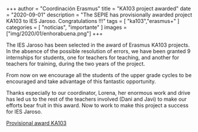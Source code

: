 +++
author = "Coordinación Erasmus"
title = "KA103 project awarded"
date = "2020-09-01"
description = "The SEPIE has provisionally awarded project KA103 to IES Jaroso. Congratulations !!!"
tags = [
    "ka103","erasmus+"
]
categories = [
    "noticias", "importante"
]
images  = ["img/2020/01/enhorabuena.png"]
+++

The IES Jaroso has been selected in the award of Erasmus KA103 projects. In the absence of the possible resolution of errors, we have been granted 9 internships for students, one for teachers for teaching, and another for teachers for training, during the two years of the project.

From now on we encourage all the students of the upper grade cycles to be encouraged and take advantage of this fantastic opportunity.

Thanks especially to our coordinator, Lorena, her enormous work and drive has led us to the rest of the teachers involved (Dani and Javi) to make our efforts bear fruit in this award. Now to work to make this project a success for IES Jaroso.

[Provisional award KA103](/img/2020/01/InkedAdjudicacionProvisonal1-09-20_LI.jpg)
